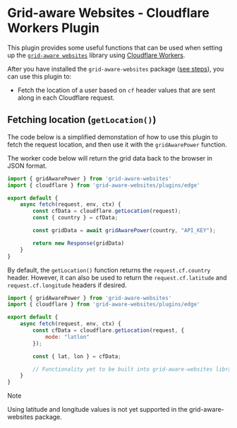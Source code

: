 # Grid-aware Websites - Cloudflare Workers Plugin

This plugin provides some useful functions that can be used when setting up the [`grid-aware websites`](/README.md) library using [Cloudflare Workers](https://workers.cloudflare.com/).

After you have installed the `grid-aware-websites` package ([see steps](/README.md#installing-this-library)), you can use this plugin to:

- Fetch the location of a user based on `cf` header values that are sent along in each Cloudflare request.

## Fetching location (`getLocation()`)

The code below is a simplified demonstation of how to use this plugin to fetch the request location, and then use it with the `gridAwarePower` function.

The worker code below will return the grid data back to the browser in JSON format.

```js
import { gridAwarePower } from 'grid-aware-websites'
import { cloudflare } from 'grid-aware-websites/plugins/edge'

export default {
    async fetch(request, env, ctx) {
        const cfData = cloudflare.getLocation(request);
        const { country } = cfData;

        const gridData = await gridAwarePower(country, "API_KEY");

        return new Response(gridData)
    }
}
```

By default, the `getLocation()` function returns the `request.cf.country` header. However, it can also be used to return the `request.cf.latitude` and `request.cf.longitude` headers if desired.

```js
import { gridAwarePower } from 'grid-aware-websites'
import { cloudflare } from 'grid-aware-websites/plugins/edge'

export default {
    async fetch(request, env, ctx) {
        const cfData = cloudflare.getLocation(request, {
            mode: "latlon"
        });

        const { lat, lon } = cfData;

        // Functionality yet to be built into grid-aware-websites library.
    }
}
```

> [!NOTE]
> Using latitude and longitude values is not yet supported in the grid-aware-websites package.